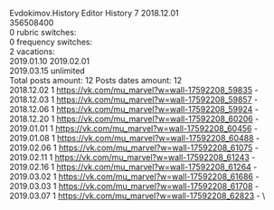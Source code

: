 Evdokimov.History	Editor History 7 2018.12.01\
356508400\
0 rubric switches:\
0 frequency switches:\
2 vacations:\
2019.01.10 2019.02.01 \
2019.03.15 unlimited \
Total posts amount: 12	Posts dates amount: 12\
2018.12.02 1 https://vk.com/mu_marvel?w=wall-17592208_59835 - \
2018.12.03 1 https://vk.com/mu_marvel?w=wall-17592208_59857 - \
2018.12.06 1 https://vk.com/mu_marvel?w=wall-17592208_59924 - \
2018.12.20 1 https://vk.com/mu_marvel?w=wall-17592208_60206 - \
2019.01.01 1 https://vk.com/mu_marvel?w=wall-17592208_60456 - \
2019.01.08 1 https://vk.com/mu_marvel?w=wall-17592208_60488 - \
2019.02.06 1 https://vk.com/mu_marvel?w=wall-17592208_61075 - \
2019.02.11 1 https://vk.com/mu_marvel?w=wall-17592208_61243 - \
2019.02.16 1 https://vk.com/mu_marvel?w=wall-17592208_61264 - \
2019.03.02 1 https://vk.com/mu_marvel?w=wall-17592208_61686 - \
2019.03.03 1 https://vk.com/mu_marvel?w=wall-17592208_61708 - \
2019.03.07 1 https://vk.com/mu_marvel?w=wall-17592208_62823 - \
